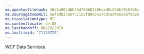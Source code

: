 ```yaml
---
ms.openlocfilehash: 36d1a903d6b46df90602486ced8c87dbf9187d6c
ms.sourcegitcommit: 5ef0d02cb57c7153fd9d5417cdcad45665af832e
ms.translationtype: MT
ms.contentlocale: de-DE
ms.lasthandoff: 08/29/2019
ms.locfileid: "71139729"
---
```

WCF Data Services
